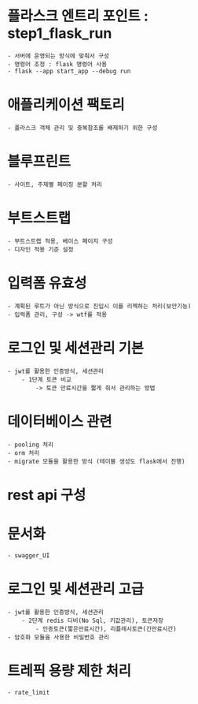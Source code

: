 # 플라스크 엔트리 포인트 : step1_flask_run
    - 서버에 운영되는 방식에 맞춰서 구성
    - 명령어 조정 : flask 명령어 사용
    - flask --app start_app --debug run

# 애플리케이션 팩토리
    - 플라스크 객체 관리 및 중복참조를 배제하기 위한 구성

# 블루프린트
    - 사이트, 주제별 페이징 분할 처리

# 부트스트랩
    - 부트스트랩 적용, 베이스 페이지 구성
    - 디자인 적용 기준 설정

# 입력폼 유효성
    - 계획된 루트가 아닌 방식으로 진입시 이를 리젝하는 처리(보안기능)
    - 입력폼 관리, 구성 -> wtf를 적용

# 로그인 및 세션관리 기본
    - jwt를 활용한 인증방식, 세션관리 
        - 1단계 토큰 비교            
            -> 토큰 만료시간을 짧게 줘서 관리하는 방법

# 데이터베이스 관련
    - pooling 처리
    - orm 처리
    - migrate 모듈을 활용한 방식 (테이블 생성도 flask에서 진행)

# rest api 구성
# 문서화
    - swagger_UI

# 로그인 및 세션관리 고급
    - jwt를 활용한 인증방식, 세션관리         
        - 2단계 redis 디비(No Sql, 키값관리), 토큰저장
            - 인증토큰(짧은만료시간), 리플레시토큰(긴만료시간)
    - 암호화 모듈을 사용한 비밀번호 관리

# 트레픽 용량 제한 처리
    - rate_limit


